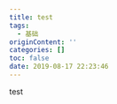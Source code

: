 ```yaml
---
title: test
tags:
  - 基础
originContent: ''
categories: []
toc: false
date: 2019-08-17 22:23:46
---
```


test